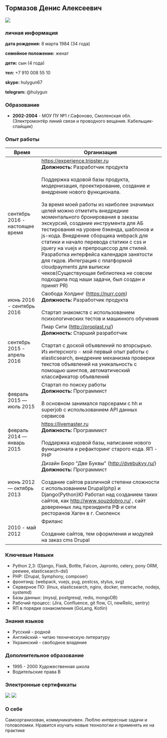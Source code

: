 ## Тормазов Денис Алексеевич

![](https://hh.ru/photo/436382231.jpeg?t=1541602655&h=9_7c45cY7zgP9ogLWsuf_w)
### личная информация

**дата рождения:** 8 марта 1984 (34 года)

**семейное положение:** женат

**дети:** сын (4 года)

**тел:** +7 910 008 55 10

**skype:** hulygun67

**telegram:** @hulygun

### Образование

* **2002-2004** -  МОУ ПУ №1 г.Сафоново, Смоленская обл. (Электромонтёр линий связи и проводного вещания. Кабельщик-спайщик)

### Опыт работы

Время | Организация
----- | -----------
сентябрь 2016 - настоящее время | https://experience.tripster.ru<br>**Должность:** Разработчик продукта<br><br>Поддержка кодовой базы продукта, модернизация, проектирование, создание и внедрение нового функционала.<br><br>За время моей работы из наиболее значимых целей можно отметить внедредние моментального бронирования в заказы экскурсий, создание инструмента для АБ тестирования на уровне бэкенда, шаблонов и js-кода. Внедрение сборщика webpack для статики и начало перевода статики c css и jquery на vuejs и препроцессор для стилей. Разработка интерфейса календаря занятости для гидов. Интеграция с платформой cloudpayments для выписки чеков(Существующая библиотека не совсем подходила под наши задачи, был создан и принят PR)
июнь 2016 - сентябрь 2016 | Свобода Холдинг (https://nurr.com)<br>**Должность:** Разработчик продукта<br><br>Стартап знакомств с использованием психологических тестов и машинного обучения
сентябрь 2015 - апрель 2016 | Пиар Сити (http://proplast.ru/)<br>**Должность:** Старший разработчик<br><br> Стартап с доской объявлений по вторсырью. Из интерсного - мой первый опыт работы с elasticsearch, внедрение механизма проверки текстов объявлений на уникальность с помощью шинглов, автоматический классификатор объявлений
февраль 2015 — июль 2015 | Стартап по поиску работы<br>**Должность:** Программист<br><br> В основном занимался парсерами с hh и superjob с использованием API данных сервисов
февраль 2014 — январь 2015 | https://livemaster.ru<br>**Должность:** Программист<br><br> Поддержка кодовой базы, написание нового функционала и рефакторинг старого кода. ЯП - PHP
июнь 2012 — октябрь 2013 | Дизайн Бюро "Две Буквы" (http://dvebukvy.ru/)<br>**Должность:** Программист<br><br> Создание сайтов различной степени сложности с использованием Drupal(php) и Django(Python)Ю Работал над созданием таких сайтов, как http://www.souzdobro.ru/ , сайт доверенных лиц президента РФ и сети ресторанов Хаген в г. Смоленск
2010 - май 2012 | Фриланс<br><br>Создание сайтов, тем оформления и модулей на заказ cms Drupal

### Ключевые Навыки

* Python 2,3: (Django, Flask, Bottle, Falcon, Japronto, celery, pony ORM, peewee, elasticsearch-dsl)
* PHP: (Drupal, Symphony, composer)
* фронтэнд: (webpack, vuejs, pug, postcss, stylus, svg)
* Серверное ПО: (linux, elasticsearch, nginx, docker, memcache, nodejs, systemd)
* Базы данных: (mysql, postgresql, redis, mongoDB)
* Рабочий процесс: (Jira, Confluence, git flow, CI, newRelic, sentry)
* ЯП в порядке ознакомления (GoLang, Kotlin)

### Знания языков

* Русский - родной
* Английский - читаю техническую литературу
* Украинский - свободное владение

### Дополнительное образование

* 1995 - 2000 Художественная школа
* Водительские права B

### Электронные сертификаты
![](https://stepik.org/certificate/4d452f2ff56257142aa8c5cb0f6871aa1f711e0d.png)
![](https://stepik.org/certificate/a8c8916d0e327fe6163c75579ae2a45fa0f9e159.png)

### О себе

Самоорганизован, коммуникативен. Люблю интересные задачи и головоломки. Нравится изучать новые технологии и применять их на практике
